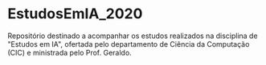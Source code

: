 # EstudosEmIA_2020
Repositório destinado a acompanhar os estudos realizados na disciplina de "Estudos em IA", ofertada pelo departamento de Ciência da Computação (CIC) e ministrada pelo Prof. Geraldo.
